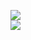 [![](https://img.shields.io/badge/Made%20With-Github%20Spray-lightgrey.svg?style=for-the-badge&logo=github)](https://github.com/Annihil/github-spray#18163)  
[![](https://i.imgur.com/2DrTn0Z.gif)](https://github.com/Annihil/github-spray)